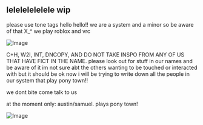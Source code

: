 ## lelelelelelele wip

please use tone tags
hello hello!! we are a system and a minor so be aware of that X_^ we play roblox and vrc


![Image](https://github.com/user-attachments/assets/e2ea9c65-25f7-4b09-941e-369a2861e90a)


C+H, W2I, INT, DNCOPY, AND DO NOT TAKE INSPO FROM ANY OF US THAT HAVE FICT IN THE NAME.
please look out for stuff in our names and be aware of it im not sure abt the others wanting to be touched or interacted with but it should be ok now i will be trying to write down all the people in our system that play pony town!!

we dont bite come talk to us

at the moment only: austin/samuel. plays pony town!


![Image](https://github.com/user-attachments/assets/738ab654-77e9-4ee9-9791-2c83e4938e9d)


<!--
**nikobuildbricks/nikobuildbricks** is a ✨ _special_ ✨ repository because its `README.md` (this file) appears on your GitHub profile.

